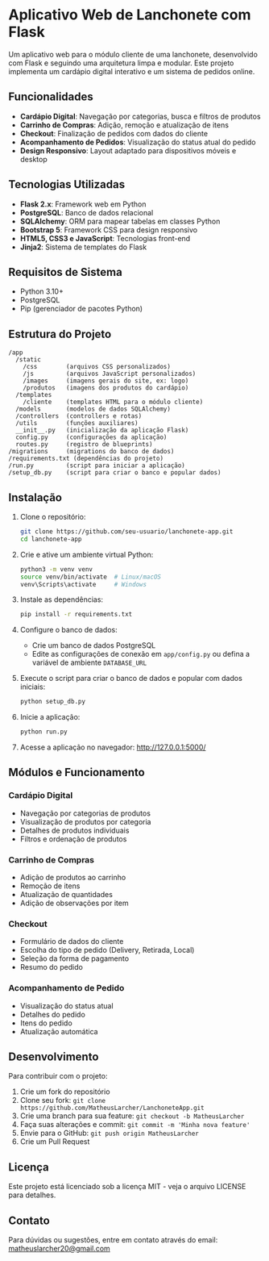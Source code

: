 # Aplicativo Web de Lanchonete com Flask

Um aplicativo web para o módulo cliente de uma lanchonete, desenvolvido com Flask e seguindo uma arquitetura limpa e modular. Este projeto implementa um cardápio digital interativo e um sistema de pedidos online.

## Funcionalidades

- **Cardápio Digital**: Navegação por categorias, busca e filtros de produtos
- **Carrinho de Compras**: Adição, remoção e atualização de itens
- **Checkout**: Finalização de pedidos com dados do cliente
- **Acompanhamento de Pedidos**: Visualização do status atual do pedido
- **Design Responsivo**: Layout adaptado para dispositivos móveis e desktop

## Tecnologias Utilizadas

- **Flask 2.x**: Framework web em Python
- **PostgreSQL**: Banco de dados relacional
- **SQLAlchemy**: ORM para mapear tabelas em classes Python
- **Bootstrap 5**: Framework CSS para design responsivo
- **HTML5, CSS3 e JavaScript**: Tecnologias front-end
- **Jinja2**: Sistema de templates do Flask

## Requisitos de Sistema

- Python 3.10+
- PostgreSQL
- Pip (gerenciador de pacotes Python)

## Estrutura do Projeto

```
/app
  /static
    /css        (arquivos CSS personalizados)
    /js         (arquivos JavaScript personalizados)
    /images     (imagens gerais do site, ex: logo)
    /produtos   (imagens dos produtos do cardápio)
  /templates
    /cliente    (templates HTML para o módulo cliente)
  /models       (modelos de dados SQLAlchemy)
  /controllers  (controllers e rotas)
  /utils        (funções auxiliares)
  __init__.py   (inicialização da aplicação Flask)
  config.py     (configurações da aplicação)
  routes.py     (registro de blueprints)
/migrations     (migrations do banco de dados)
/requirements.txt (dependências do projeto)
/run.py         (script para iniciar a aplicação)
/setup_db.py    (script para criar o banco e popular dados)
```

## Instalação

1. Clone o repositório:
   ```bash
   git clone https://github.com/seu-usuario/lanchonete-app.git
   cd lanchonete-app
   ```

2. Crie e ative um ambiente virtual Python:
   ```bash
   python3 -m venv venv
   source venv/bin/activate  # Linux/macOS
   venv\Scripts\activate     # Windows
   ```

3. Instale as dependências:
   ```bash
   pip install -r requirements.txt
   ```

4. Configure o banco de dados:
   - Crie um banco de dados PostgreSQL
   - Edite as configurações de conexão em `app/config.py` ou defina a variável de ambiente `DATABASE_URL`

5. Execute o script para criar o banco de dados e popular com dados iniciais:
   ```bash
   python setup_db.py
   ```

6. Inicie a aplicação:
   ```bash
   python run.py
   ```

7. Acesse a aplicação no navegador: http://127.0.0.1:5000/

## Módulos e Funcionamento

### Cardápio Digital
- Navegação por categorias de produtos
- Visualização de produtos por categoria
- Detalhes de produtos individuais
- Filtros e ordenação de produtos

### Carrinho de Compras
- Adição de produtos ao carrinho
- Remoção de itens
- Atualização de quantidades
- Adição de observações por item

### Checkout
- Formulário de dados do cliente
- Escolha do tipo de pedido (Delivery, Retirada, Local)
- Seleção da forma de pagamento
- Resumo do pedido

### Acompanhamento de Pedido
- Visualização do status atual
- Detalhes do pedido
- Itens do pedido
- Atualização automática

## Desenvolvimento

Para contribuir com o projeto:

1. Crie um fork do repositório
2. Clone seu fork: `git clone https://github.com/MatheusLarcher/LanchoneteApp.git`
3. Crie uma branch para sua feature: `git checkout -b MatheusLarcher`
4. Faça suas alterações e commit: `git commit -m 'Minha nova feature'`
5. Envie para o GitHub: `git push origin MatheusLarcher`
6. Crie um Pull Request

## Licença

Este projeto está licenciado sob a licença MIT - veja o arquivo LICENSE para detalhes.

## Contato

Para dúvidas ou sugestões, entre em contato através do email: matheuslarcher20@gmail.com